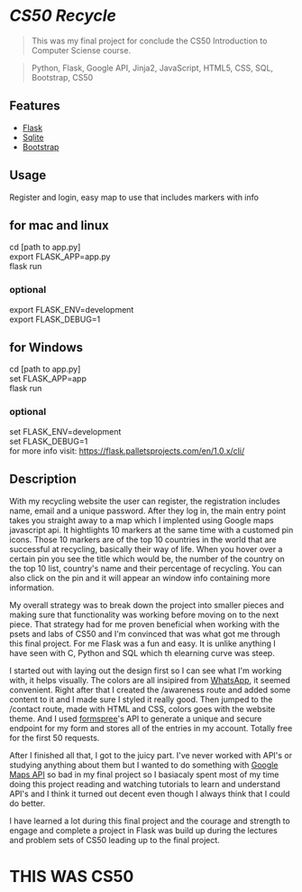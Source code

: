 # *CS50 Recycle*

>This was my final project for conclude the CS50 Introduction to Computer Sciense course.

>Python, Flask, Google API, Jinja2, JavaScript, HTML5, CSS, SQL, Bootstrap, CS50

## Features
- [Flask](https://flask.palletsprojects.com/en/2.0.x/)
- [Sqlite](https://www.sqlite.org/index.html)
- [Bootstrap](https://getbootstrap.com/)

## Usage
Register and login, easy map to use that includes markers with info

## for mac and linux
cd [path to app.py] <br/>
export FLASK_APP=app.py <br/>
flask run <br/>
### optional
export FLASK_ENV=development <br/>
export FLASK_DEBUG=1 <br/>

## for Windows
cd [path to app.py] <br/>
set FLASK_APP=app <br/>
flask run
### optional
set FLASK_ENV=development <br/>
set FLASK_DEBUG=1
<br/>
for more info visit: https://flask.palletsprojects.com/en/1.0.x/cli/

## Description
With my recycling website the user can register, the registration includes name, email and a unique password.
After they log in, the main entry point takes you straight away to a map which I implented using Google maps javascript api.
It hightlights 10 markers at the same time with a customed pin icons. Those 10 markers are of the top 10 countries in the world that are successful at recycling, basically their way of life. When you hover over a certain pin you see the title which would be, the number of the country on the top 10 list, country's name and their percentage of recycling. You can also click on the pin and it will appear an window info containing more information.

My overall strategy was to break down the project into smaller pieces and making sure that functionality was working before moving on to the next piece. That strategy had for me proven beneficial when working with the psets and labs of CS50 and I'm convinced that was what got me through this final project. For me Flask was a fun and easy. It is unlike anything I have seen with C, Python and SQL which th elearning curve was steep.

I started out with laying out the design first so I can see what I'm working with, it helps visually. The colors are all insipired from [WhatsApp](https://www.whatsapp.com/), it seemed convenient. Right after that I created the /awareness route and added some content to it and I made sure I styled it really good. Then jumped to the /contact route, made with HTML and CSS, colors goes with the website theme. And I used [formspree](https://formspree.io/)'s API to generate a unique and secure endpoint for my form and stores all of the entries in my account. Totally free for the first 50 requests.

After I finished all that, I got to the juicy part. I've never worked with API's or studying anything about them but I wanted to do something with [Google Maps API](https://developers.google.com/maps) so bad in my final project so I basiacaly spent most of my time doing this project reading and watching tutorials to learn and understand API's and I think it turned out decent even though I always think that I could do better.

I have learned a lot during this final project and the courage and strength to engage and complete a project in Flask was build up during the lectures and problem sets of CS50 leading up to the final project.

# THIS WAS CS50







